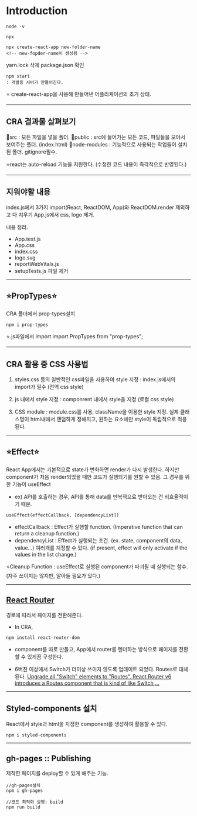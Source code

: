 # Introduction

```
node -v

npx

npx create-react-app new-folder-name
<!-- new-fopder-name이 생성됨 -->
```

yarn.lock 삭제
package.json 확인

```
npm start
: 개발용 서버가 만들어진다.
```

⭐ create-react-app을 사용해 만들어낸 어플리케이션의 초기 상태.

---

## CRA 결과물 살펴보기

📁src : 모든 파일을 넣을 폴더.
📂public : src에 들어가는 모든 코드, 파일들을 모아서 보여주는 폴더. (index.html)
📂node-modules : 기능적으로 사용되는 작업들이 설치된 폴더. gitignore필수.

⭐react는 auto-reload 기능을 지원한다. (수정한 코드 내용이 즉각적으로 반영된다.)

---

## 지워야할 내용

index.js에서 3가지 import(React, ReactDOM, App)와 ReactDOM.render 제외하고 다 지우기
App.js에서 css, logo 제거. <div> 내용 정리.

- App.test.js
- App.css
- index.css
- logo.svg
- reportWebVitals.js
- setupTests.js
파일 제거
<!-- 필요시 남겨놓을 수도 있으나, 기본 초기 상태를 지원하는 용도. -->

---

## ⭐PropTypes⭐

CRA 폴더에서 prop-types설치

```
npm i prop-types

```

⭐.js파일에서 import
import PropTypes from "prop-types";

---

## CRA 활용 중 CSS 사용법

1. styles.css 등의 일반적인 css파일을 사용하여 style 지정
   : index.js에서의 import가 필수 (전역 css style)

2. js 내에서 style 지정
   : componrent 내에서 style을 지정 (로컬 css style)

3. CSS module
   : module.css를 사용, className을 이용한 style 지정.
   실제 클래스명이 html내에서 랜덤하게 정해지고, 원하는 요소에만 style이 독립적으로 적용된다.

---

## ⭐Effect⭐

React App에서는 기본적으로 state가 변화하면 render가 다시 발생한다.
하지만 component가 처음 render되었을 때만 코드가 실행되기를 원할 수 있음.
그 경우를 위한 기능이 useEffect

- ex) API를 호출하는 경우, API를 통해 data를 반복적으로 받아오는 건 비효율적이기 때문.

```
useEffect(effectCallback, [dependencyList])
```

- effectCallback
  : Effect가 실행할 function.
  (Imperative function that can return a cleanup function.)
- dependencyList
  : Effect가 실행되는 조건. (ex. state, component의 data, value...) 여러개를 지정할 수 있다.
  (if present, effect will only activate if the values in the list change.)

⭐Cleanup Function
: useEffect로 실행된 component가 파괴될 때 실행되는 함수. (자주 쓰이지는 않지만, 알아둘 필요가 있다.)

---

## [React Router](https://reactrouter.com/)

경로에 따라서 페이지를 전환해준다.

- In CRA,

```
npm install react-router-dom
```

- component를 따로 만들고, App에서 router를 렌더하는 방식으로 페이지를 전환할 수 있게끔 구성한다.

- 6버젼 이상에서 Switch가 더이상 쓰이지 않도록 업데이트 되었다. Routes로 대체된다.
  [Upgrade all "Switch" elements to "Routes". React Router v6 introduces a Routes component that is kind of like Switch,...](https://reactrouter.com/docs/en/v6/getting-started/overview)

---

## Styled-components 설치

React에서 style과 html을 지정한 component를 생성하여 활용할 수 있다.

```
npm i styled-components
```

---

## gh-pages :: Publishing

제작한 페이지를 deploy할 수 있게 해주는 기능.

```
//gh-pages설치
npm i gh-pages

//코드 최적화 실행: build
npm run build

```

